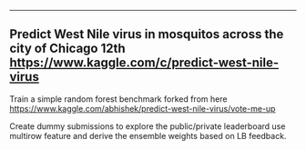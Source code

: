 -----------------------------------------------------------
Predict West Nile virus in mosquitos across the city of Chicago 12th
https://www.kaggle.com/c/predict-west-nile-virus
-----------------------------------------------------------

Train a simple random forest benchmark forked from here https://www.kaggle.com/abhishek/predict-west-nile-virus/vote-me-up

Create dummy submissions to explore the public/private leaderboard use multirow feature and derive the ensemble weights based on LB feedback.
